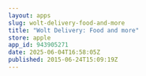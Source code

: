 ```yaml
---
layout: apps
slug: wolt-delivery-food-and-more
title: "Wolt Delivery: Food and more"
store: apple
app_id: 943905271
date: 2025-06-04T16:58:05Z
published: 2015-06-24T15:09:19Z
---
```

